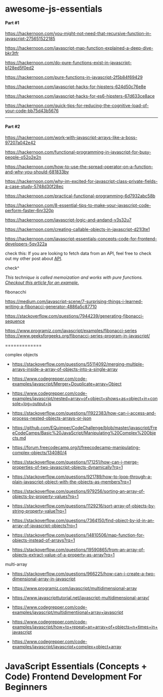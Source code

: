 # awesome-js-essentials


#### Part #1

https://hackernoon.com/you-might-not-need-that-recursive-function-in-javascript-275651522185

https://hackernoon.com/javascript-map-function-explained-a-deep-dive-bkr3tfr

https://hackernoon.com/do-pure-functions-exist-in-javascript-b128ed5f0ed2

https://hackernoon.com/pure-functions-in-javascript-2f5b84f69429

https://hackernoon.com/javascript-hacks-for-hipsters-624d50c76e8e

https://hackernoon.com/javascript-hacks-for-es6-hipsters-67d633ce8ace

https://hackernoon.com/quick-tips-for-reducing-the-cognitive-load-of-your-code-bb75d43b5676

---

#### Part #2

https://hackernoon.com/work-with-javascript-arrays-like-a-boss-97207a042e42

https://hackernoon.com/functional-programming-in-javascript-for-busy-people-o52o2e2n

https://hackernoon.com/how-to-use-the-spread-operator-on-a-function-and-why-you-should-681833by

https://hackernoon.com/why-im-excited-for-javascript-class-private-fields-a-case-study-5748d30f28ec

https://hackernoon.com/practical-functional-programming-6d7932abc58b

https://hackernoon.com/8-essential-tips-to-make-your-javascript-code-perform-faster-6nr320p

https://hackernoon.com/javascript-logic-and-andand-v3s32u7

https://hackernoon.com/creating-callable-objects-in-javascript-d21l3te1

https://hackernoon.com/javascript-essentials-concepts-code-for-frontend-developers-5qv322a




check this:
If you are looking to fetch data from an API, feel free to check out my other post about [API](https://hackernoon.com/working-with-apis-concepts-code-ew5n334c4).



check^

*This technique is called memoization and works with pure functions. [Checkout this article for an example.](<https://medium.com/developers-writing/fibonacci-sequence-algorithm-in-javascript-b253dc7e320e>)*


fibonacchi

https://medium.com/javascript-scene/7-surprising-things-i-learned-writing-a-fibonacci-generator-4886a5c87710

https://stackoverflow.com/questions/7944239/generating-fibonacci-sequence

https://www.programiz.com/javascript/examples/fibonacci-series
https://www.geeksforgeeks.org/fibonacci-series-program-in-javascript/



=============

complex objects

- https://stackoverflow.com/questions/55114092/merging-multiple-arrays-inside-a-array-of-objects-into-a-single-array

- https://www.codegrepper.com/code-examples/javascript/Merger+Douplicate+array+Object

- https://www.codegrepper.com/code-examples/javascript/nested+array+of+object+shows+as+object+in+console+log+output+js

- https://stackoverflow.com/questions/11922383/how-can-i-access-and-process-nested-objects-arrays-or-json


- https://github.com/EQuimper/CodeChallenge/blob/master/javascript/FreeCodeCamps/Basic%20JavaScript/Manipulating%20Complex%20Objects.md

- https://forum.freecodecamp.org/t/freecodecamp-manipulating-complex-objects/134080/4


- https://stackoverflow.com/questions/171251/how-can-i-merge-properties-of-two-javascript-objects-dynamically?rq=1

- https://stackoverflow.com/questions/921789/how-to-loop-through-a-plain-javascript-object-with-the-objects-as-members?rq=1


- https://stackoverflow.com/questions/979256/sorting-an-array-of-objects-by-property-values?rq=1


- https://stackoverflow.com/questions/1129216/sort-array-of-objects-by-string-property-value?rq=1



- https://stackoverflow.com/questions/7364150/find-object-by-id-in-an-array-of-javascript-objects?rq=1


- https://stackoverflow.com/questions/14810506/map-function-for-objects-instead-of-arrays?rq=1


- https://stackoverflow.com/questions/19590865/from-an-array-of-objects-extract-value-of-a-property-as-array?rq=1


multi-array
- https://stackoverflow.com/questions/966225/how-can-i-create-a-two-dimensional-array-in-javascript
- https://www.programiz.com/javascript/multidimensional-array
- https://www.javascripttutorial.net/javascript-multidimensional-array/
- https://www.codegrepper.com/code-examples/javascript/multidimentiional+array+javascript

- https://www.codegrepper.com/code-examples/javascript/how+to+repeat+an+array+of+objects+n+times+in+javascript


- https://www.codegrepper.com/code-examples/javascript/javascript+complex+object+array


# JavaScript Essentials (Concepts + Code) Frontend Development For Beginners

